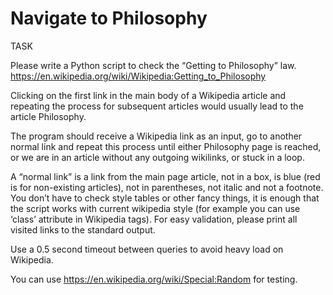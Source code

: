 # Navigate to Philosophy

TASK

Please write a Python script to check the “Getting to Philosophy” law.
https://en.wikipedia.org/wiki/Wikipedia:Getting_to_Philosophy

Clicking on the first link in the main body of a Wikipedia article and repeating the process for subsequent articles would usually lead to the article Philosophy.

The program should receive a Wikipedia link as an input, go to another normal link and repeat this process until either Philosophy page is reached, or we are in an article without any outgoing wikilinks, or stuck in a loop.

A “normal link” is a link from the main page article, not in a box, is blue (red is for non-existing articles), not in parentheses, not italic and not a footnote. You don’t have to check style tables or other fancy things, it is enough that the script works with current wikipedia style (for example you can use ‘class’ attribute in Wikipedia tags). For easy validation, please print all visited links to the standard output.

Use a 0.5 second timeout between queries to avoid heavy load on Wikipedia.

You can use https://en.wikipedia.org/wiki/Special:Random for testing.
